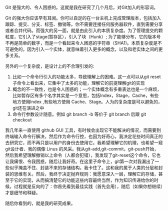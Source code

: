 Git 是强大的、令人困惑的。这就是我在研究了几个月后，对Git加入的形容词。

Git 的强大你应该早有耳闻。你可以自足的在一台主机上完成管理版本，包括加入跟踪、提交、分支、标签、撤销等。你不需要连接任何服务器软件，直到需要分享或者合并代码。而强大的另一面，就是由此引入的本质复杂度。为了管理提交的颗粒度，它引入了stage(暂存区），引入了块（Hunk）; 为了能够分布，它的版本号不再是简单的数字，而是一个看起来令人困惑的字符串（SHA1)。本质复杂度是不可避免的，因为引入一个实体，就意味着引入更多的概念，以及和老实体之间的更多关系。

另外的一个复杂度，是设计上的不合理引发的:

1. 比如一个命令行引入的功能太多，导致理解上的困难。这一点可以从git reset 子命令上看出来，它集中了太多的功能，理解它的前提理解git的实现
2. 概念的不一致性，也是令人困惑的；一个实体概念有多重表达也是一个麻烦，比如暂存区有多个名字其实是一个意思，包括Index，Stage，Cache，有些地方使用Index
 ,有些地方使用 Cache、Stage。人为的复杂度是可以避免的，git还在演进之中
3. 命令行参数设计随意。例如 git branch -b 等价于 git branch 后跟 git checkout 


 我几年来一直使用 github GUI 工具，有时候会出现它不能解决的情况，而需要到终端输入命令行解决，然后作为命令行控，也因为好奇心，我决定花些时间真正的去研究它，而不再只是以用户的身份去使用它。我希望理解它的机理，也希望一窥git设计者、我的偶像 Linus 的风采。我从git-add,git-commit，git-push开始，然后我希望理解撤销以上命令（人都会犯错），我发现了git-reset这个命令，它也让我痛恨、令我困惑，随后让我好奇。在这里子命令上，git第一次对我漏出了一些似乎掩盖不住、封装不来的存储结构。我卡住了。这和我的属于人类的分层和封装的思维有关。然后，我终于决定抛弃规则：我愿意深入一层，理解它的存储，甚至于它的实现，从而搞清楚它的功能这些内容最终当然，作为知识传递给你的时候，过程就是反向的了：你首先看到最佳实践（首先会用），随后（如果你想继续）才是细节和释疑。 

 随后你看到的，就是我的研究成果。



